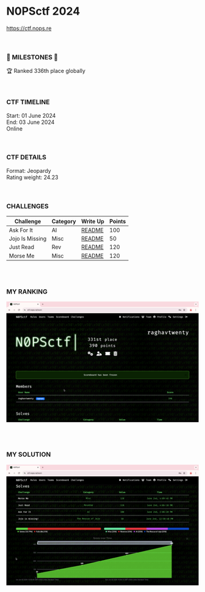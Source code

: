 # N0PSctf 2024

https://ctf.nops.re
<br><br><br>


### 🌟 MILESTONES 🌟

🏆 Ranked 336th place globally
<br><br><br>

### CTF TIMELINE

Start: 01 June 2024 <br>
End: 03 June 2024 <br>
Online
<br><br><br>

### CTF DETAILS

Format: Jeopardy <br>
Rating weight: 24.23
<br><br><br>

### CHALLENGES

| Challenge     | Category  | Write Up           | Points |
|---------------|-----------|--------------------------|--------|
| Ask For It   | AI      | [README](Ask_For_It/README.md) | 100    |
| Jojo Is Missing   | Misc    | [README](Jojo_Is_Missing/README.md) | 50    |
| Just Read   | Rev | [README](Just_Read/README.md) | 120    |
| Morse Me  | Misc | [README](Morse_Me/README.md) | 120    |


<br><br>

### MY RANKING

![Rank](rank.png)

<br><br>
### MY SOLUTION

![Solves](solves.png)